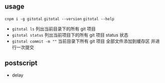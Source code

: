## usage
`cnpm i -g gitotal`
`gitotal --version`
`gitotal --help`

- `gitotal ls` 列出当前目录下的所有 git 项目
- `gitotal status` 列出当前项目下的所有 git 项目 status 状态
- `gitotal commit -m ""` 当前目录下所有 git 项目 全部文件添加到缓存区 并进行一次提交

## postscript
- delay